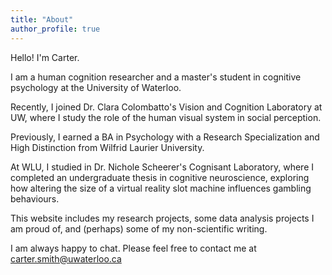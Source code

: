 ```yaml
---
title: "About"
author_profile: true
---
```


Hello! I'm Carter.

I am a human cognition researcher and a master's student in cognitive psychology at the University of Waterloo.

Recently, I joined Dr. Clara Colombatto's Vision and Cognition Laboratory at UW, where I study the role of the human visual system in social perception.

Previously, I earned a BA in Psychology with a Research Specialization and High Distinction from Wilfrid Laurier University. 

At WLU, I studied in Dr. Nichole Scheerer's Cognisant Laboratory, where I completed an undergraduate thesis in cognitive neuroscience, exploring how altering the size of a virtual reality slot machine influences gambling behaviours.

This website includes my research projects, some data analysis projects I am proud of, and (perhaps) some of my non-scientific writing.

I am always happy to chat. Please feel free to contact me at carter.smith@uwaterloo.ca
